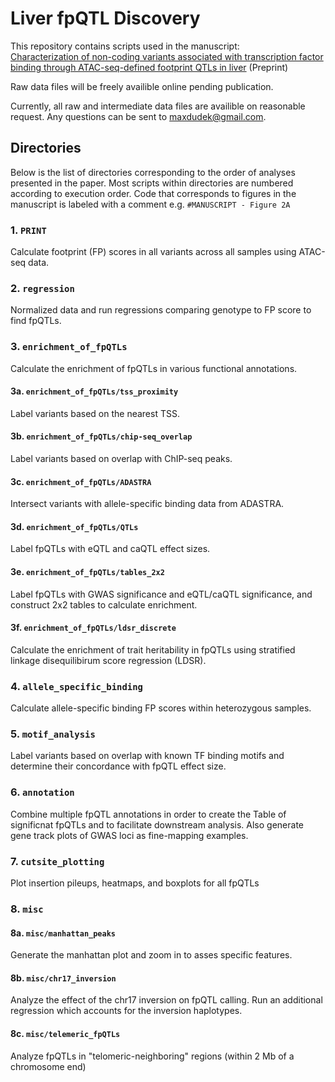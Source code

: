 # Liver fpQTL Discovery

This repository contains scripts used in the manuscript: \
[Characterization of non-coding variants associated with transcription factor binding through ATAC-seq-defined footprint QTLs in liver](https://doi.org/10.1101/2024.09.24.614730) (Preprint) 

Raw data files will be freely availible online pending publication.

Currently, all raw and intermediate data files are availible on reasonable request. Any questions can be sent to maxdudek@gmail.com.

## Directories

Below is the list of directories corresponding to the order of analyses presented in the paper. Most scripts within directories are numbered according to execution order. Code that corresponds to figures in the manuscript is labeled with a comment e.g. `#MANUSCRIPT - Figure 2A`

### 1. `PRINT`

Calculate footprint (FP) scores in all variants across all samples using ATAC-seq data.

### 2. `regression`

Normalized data and run regressions comparing genotype to FP score to find fpQTLs.

### 3. `enrichment_of_fpQTLs`

Calculate the enrichment of fpQTLs in various functional annotations.

#### 3a. `enrichment_of_fpQTLs/tss_proximity`

Label variants based on the nearest TSS.

#### 3b. `enrichment_of_fpQTLs/chip-seq_overlap`

Label variants based on overlap with ChIP-seq peaks.

#### 3c. `enrichment_of_fpQTLs/ADASTRA`

Intersect variants with allele-specific binding data from ADASTRA.

#### 3d. `enrichment_of_fpQTLs/QTLs`

Label fpQTLs with eQTL and caQTL effect sizes.

#### 3e. `enrichment_of_fpQTLs/tables_2x2`

Label fpQTLs with GWAS significance and eQTL/caQTL significance, and construct 2x2 tables to calculate enrichment.

#### 3f. `enrichment_of_fpQTLs/ldsr_discrete`

Calculate the enrichment of trait heritability in fpQTLs using stratified linkage disequilibirum score regression (LDSR).

### 4. `allele_specific_binding`

Calculate allele-specific binding FP scores within heterozygous samples.

### 5. `motif_analysis`

Label variants based on overlap with known TF binding motifs and determine their concordance with fpQTL effect size.

### 6. `annotation`

Combine multiple fpQTL annotations in order to create the Table of significnat fpQTLs and to facilitate downstream analysis. Also generate gene track plots of GWAS loci as fine-mapping examples.

### 7. `cutsite_plotting`

Plot insertion pileups, heatmaps, and boxplots for all fpQTLs

### 8. `misc`

#### 8a. `misc/manhattan_peaks`

Generate the manhattan plot and zoom in to asses specific features.

#### 8b. `misc/chr17_inversion`

Analyze the effect of the chr17 inversion on fpQTL calling. Run an additional regression which accounts for the inversion haplotypes.

#### 8c. `misc/telemeric_fpQTLs`

Analyze fpQTLs in "telomeric-neighboring" regions (within 2 Mb of a chromosome end)
